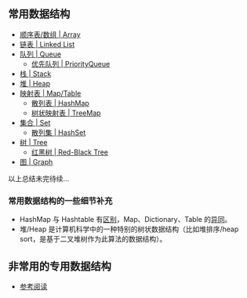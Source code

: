 ## 常用数据结构
  
- [顺序表/数组 | Array](https://github.com/yihaoye/data-structure-and-algorithm-study-notes/blob/master/Common%20Data%20Structure/README.md)
- [链表 | Linked List](https://github.com/yihaoye/data-structure-and-algorithm-study-notes/blob/master/Common%20Data%20Structure/README.md)
- [队列 | Queue](https://github.com/yihaoye/data-structure-and-algorithm-study-notes/blob/master/Common%20Data%20Structure/README.md)
  - [优先队列 | PriorityQueue](https://github.com/yihaoye/data-structure-and-algorithm-study-notes/blob/master/Common%20Data%20Structure/README.md)
- [栈 | Stack](https://github.com/yihaoye/data-structure-and-algorithm-study-notes/blob/master/Common%20Data%20Structure/README.md)
- [堆 | Heap](https://github.com/yihaoye/data-structure-and-algorithm-study-notes/blob/master/Common%20Data%20Structure/README.md)
- [映射表 | Map/Table](https://github.com/yihaoye/data-structure-and-algorithm-study-notes/blob/master/Common%20Data%20Structure/README.md)
  - [散列表 | HashMap](https://github.com/yihaoye/data-structure-and-algorithm-study-notes/blob/master/Common%20Data%20Structure/README.md)
  - [树状映射表 | TreeMap](https://github.com/yihaoye/data-structure-and-algorithm-study-notes/blob/master/Common%20Data%20Structure/README.md)
- [集合 | Set](https://github.com/yihaoye/data-structure-and-algorithm-study-notes/blob/master/Common%20Data%20Structure/README.md)
  - [散列集 | HashSet](https://github.com/yihaoye/data-structure-and-algorithm-study-notes/blob/master/Common%20Data%20Structure/README.md)
- [树 | Tree](https://github.com/yihaoye/data-structure-and-algorithm-study-notes/blob/master/Common%20Data%20Structure/README.md)
  - [红黑树 | Red-Black Tree](https://github.com/yihaoye/data-structure-and-algorithm-study-notes/blob/master/Common%20Data%20Structure/README.md)
- [图 | Graph](https://github.com/yihaoye/data-structure-and-algorithm-study-notes/blob/master/Common%20Data%20Structure/README.md)  
  
以上总结未完待续...  
  
### 常用数据结构的一些细节补充
* HashMap 与 Hashtable 有[区别](https://stackoverflow.com/questions/40471/differences-between-hashmap-and-hashtable)，Map、Dictionary、Table 的[异同](https://www.zhihu.com/question/27581780)。
* 堆/Heap 是计算机科学中的一种特别的树状数据结构（比如堆排序/heap sort，是基于二叉堆树作为此算法的数据结构）。  
  
  
  
## 非常用的专用数据结构
- [参考阅读](https://stackoverflow.com/questions/500607/what-are-the-lesser-known-but-useful-data-structures)
